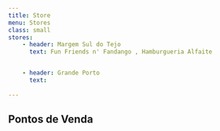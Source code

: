 ```yaml
---
title: Store
menu: Stores
class: small
stores:
    - header: Margem Sul do Tejo
      text: Fun Friends n' Fandango , Hamburgueria Alfaite


    - header: Grande Porto
      text: 
    
---
```


## Pontos de Venda
###



